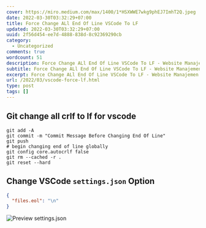 ```yaml
---
cover: https://miro.medium.com/max/1400/1*HSXWWE7wkg9phEJ7ImhT2Q.jpeg
date: 2022-03-30T03:32:29+07:00
title: Force Change ALl End Of Line VSCode To LF
updated: 2022-03-30T03:32:29+07:00
uuid: 2f56d454-ee7d-4888-838d-8c92369290cb
category:
  - Uncategorized
comments: true
wordcount: 51
description: Force Change ALl End Of Line VSCode To LF - Website Manajemen Indonesia
subtitle: Force Change ALl End Of Line VSCode To LF - Website Manajemen Indonesia
excerpt: Force Change ALl End Of Line VSCode To LF - Website Manajemen Indonesia
url: /2022/03/vscode-force-lf.html
type: post
tags: []
---
```


## Git change all crlf to lf for vscode
```shell
git add -A
git commit -m "Commit Message Before Changing End Of Line"
git push
# begin changing end of line globally
git config core.autocrlf false
git rm --cached -r .
git reset --hard
```

## Change VSCode `settings.json` Option
```json
{
  "files.eol": "\n"
}
```
![Preview settings.json](https://imgs.developpaper.com/imgs/287058866-5bfb8bd1d4851_articlex.png)